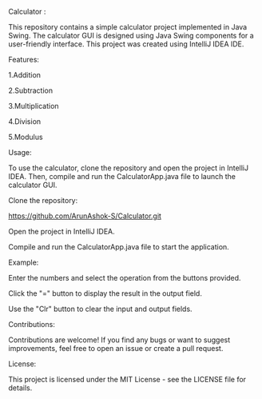 Calculator :

This repository contains a simple calculator project implemented in Java Swing. The calculator GUI is designed using Java Swing components for a user-friendly interface. This project was created using IntelliJ IDEA IDE.

Features:

1.Addition

2.Subtraction

3.Multiplication

4.Division

5.Modulus

Usage:

To use the calculator, clone the repository and open the project in IntelliJ IDEA. Then, compile and run the CalculatorApp.java file to launch the calculator GUI.

Clone the repository:

https://github.com/ArunAshok-S/Calculator.git


Open the project in IntelliJ IDEA.

Compile and run the CalculatorApp.java file to start the application.


Example:

Enter the numbers and select the operation from the buttons provided.

Click the "=" button to display the result in the output field.

Use the "Clr" button to clear the input and output fields.

Contributions:

Contributions are welcome! If you find any bugs or want to suggest improvements, feel free to open an issue or create a pull request.

License:

This project is licensed under the MIT License - see the LICENSE file for details.
